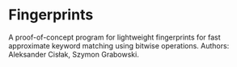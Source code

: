 # Fingerprints
A proof-of-concept program for lightweight fingerprints for fast approximate keyword matching using bitwise operations. Authors: Aleksander Cisłak, Szymon Grabowski.
